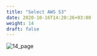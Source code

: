 ```yaml
---
title: "Select AWS S3"
date: 2020-10-16T14:20:26+03:00
weight: 14
draft: false
---
```


 ![14_page](/images/module3/14_page.png)
